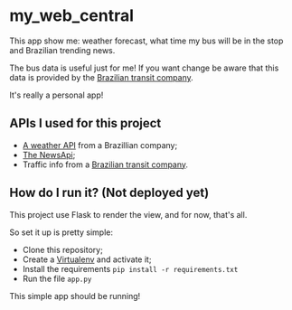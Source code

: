 # my_web_central

This app show me: weather forecast, what time my bus will be in the stop and Brazilian trending news.

The bus data is useful just for me! If you want change be aware that this data is provided by the [Brazilian transit company](http://www.sptrans.com.br/desenvolvedores/). 

It's really a personal app!

## APIs I used for this project

- [A weather API](http://apiadvisor.climatempo.com.br/doc) from a Brazillian company;
- [The NewsApi](https://newsapi.org/docs/);
- Traffic info from a [Brazilian transit company](http://www.sptrans.com.br/desenvolvedores/api-do-olho-vivo-guia-de-referencia/). 

## How do I run it? (Not deployed yet)

This project use Flask to render the view, and for now, that's all.

So set it up is pretty simple:
- Clone this repository;
- Create a [Virtualenv](https://virtualenv.pypa.io/en/latest/) and activate it;
- Install the requirements ```pip install -r requirements.txt```
- Run the file ```app.py```

This simple app should be running!
